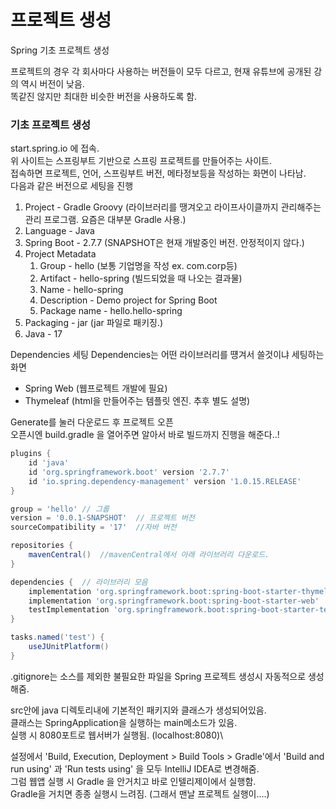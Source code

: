 # 프로젝트 생성
Spring 기초 프로젝트 생성

프로젝트의 경우 각 회사마다 사용하는 버전들이 모두 다르고, 현재 유튜브에 공개된 강의 역시 버전이 낮음.\
똑같진 않지만 최대한 비슷한 버전을 사용하도록 함.

### 기초 프로젝트 생성
start.spring.io 에 접속.\
위 사이트는 스프링부트 기반으로 스프링 프로젝트를 만들어주는 사이트.\
접속하면 프로젝트, 언어, 스프링부트 버전, 메타정보등을 작성하는 화면이 나타남.\
다음과 같은 버전으로 세팅을 진행

1. Project - Gradle Groovy (라이브러리를 땡겨오고 라이프사이클까지 관리해주는 관리 프로그램. 요즘은 대부분 Gradle 사용.)
2. Language - Java
3. Spring Boot - 2.7.7 (SNAPSHOT은 현재 개발중인 버전. 안정적이지 않다.)
4. Project Metadata
   1. Group - hello (보통 기업명을 작성 ex. com.corp등)
   2. Artifact - hello-spring (빌드되었을 때 나오는 결과물)
   3. Name - hello-spring
   4. Description - Demo project for Spring Boot
   5. Package name - hello.hello-spring
5. Packaging - jar (jar 파일로 패키징.)
6. Java - 17

Dependencies 세팅
Dependencies는 어떤 라이브러리를 떙겨서 쓸것이냐 세팅하는 화면

- Spring Web (웹프로젝트 개발에 필요)
- Thymeleaf (html을 만들어주는 템플릿 엔진. 추후 별도 설명)

Generate를 눌러 다운로드 후 프로젝트 오픈\
오픈시엔 build.gradle 을 열어주면 알아서 바로 빌드까지 진행을 해준다..!

```groovy
plugins {   
	id 'java'
	id 'org.springframework.boot' version '2.7.7'
	id 'io.spring.dependency-management' version '1.0.15.RELEASE'
}

group = 'hello' // 그룹
version = '0.0.1-SNAPSHOT'  // 프로젝트 버전
sourceCompatibility = '17'  //자바 버전

repositories {
	mavenCentral()  //mavenCentral에서 아래 라이브러리 다운로드.
}

dependencies {  // 라이브러리 모음
	implementation 'org.springframework.boot:spring-boot-starter-thymeleaf'
	implementation 'org.springframework.boot:spring-boot-starter-web'
	testImplementation 'org.springframework.boot:spring-boot-starter-test'
}

tasks.named('test') {
	useJUnitPlatform()
}
```

.gitignore는 소스를 제외한 불필요한 파일을 Spring 프로젝트 생성시 자동적으로 생성해줌.

src안에 java 디렉토리내에 기본적인 패키지와 클래스가 생성되어있음.\
클래스는 SpringApplication을 실행하는 main메소드가 있음.\
실행 시 8080포트로 웹서버가 실행됨. (localhost:8080)\

설정에서 'Build, Execution, Deployment > Build Tools > Gradle'에서 'Build and run using'  과 'Run tests using' 을 모두 IntelliJ IDEA로 변경해줌.\
그럼 웹앱 실행 시 Gradle 을 안거치고 바로 인텔리제이에서 실행함.\
Gradle을 거치면 종종 실행시 느려짐. (그래서 맨날 프로젝트 실행이....)